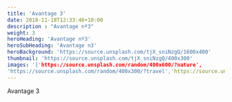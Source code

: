 ```yaml
---
title: 'Avantage 3'
date: 2018-11-18T12:33:46+10:00
description : "Avantage nº3"
weight: 3
heroHeading: 'Avantage nº3'
heroSubHeading: 'Avantage n3'
heroBackground: 'https://source.unsplash.com/tjX_sniNzgQ/1600x400'
thumbnail: 'https://source.unsplash.com/tjX_sniNzgQ/400x300'
images: '['https://source.unsplash.com/random/400x600/?nature', 
'https://source.unsplash.com/random/400x300/?travel','https://source.unsplash.com/random/400x300/?architecture','https://source.unsplash.com/random/400x600/?buildings','https://source.unsplash.com/random/400x300/?city','https://source.unsplash.com/random/400x600/?business']'
---
```


Avantage 3

